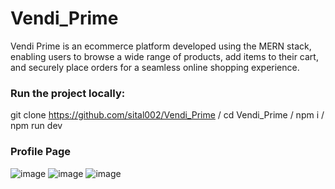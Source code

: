 # Vendi_Prime
Vendi Prime is an ecommerce platform developed using the MERN stack, enabling users to browse a wide range of products, add items to their cart, and securely place orders for a seamless online shopping experience.



### Run the project locally:
git clone https://github.com/sital002/Vendi_Prime /
cd Vendi_Prime /
npm i /
npm run dev 

### Profile Page
![image](https://github.com/sital002/Vendi_Prime/assets/93700622/a1b6f5b5-2914-4143-b8f2-d4a0ee47984d)
![image](https://github.com/sital002/Vendi_Prime/assets/93700622/0d42e6f7-40ae-4312-9be4-db44542c934e)
![image](https://github.com/sital002/Vendi_Prime/assets/93700622/fa801255-f44c-40ac-bc54-70e155002a7a)





